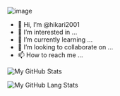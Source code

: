 ![image](https://user-images.githubusercontent.com/78893252/118347498-fd42ac80-b56d-11eb-9b51-a352ce3a46a9.png)
- 👋 Hi, I’m @hikari2001
- 👀 I’m interested in ...
- 🌱 I’m currently learning ...
- 💞️ I’m looking to collaborate on ...
- 📫 How to reach me ...

![My GitHub Stats](https://github-readme-stats.vercel.app/api?username=lunnar2001&count_private=true&show_icons=true&theme=tokyonight)

![My GitHub Lang Stats](https://github-readme-stats.vercel.app/api/top-langs/?username=lunnar2001&theme=tokyonight&layout=compact)



<!---
hikari2001/hikari2001 is a ✨ special ✨ repository because its `README.md` (this file) appears on your GitHub profile.
You can click the Preview link to take a look at your changes.
--->
